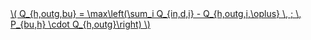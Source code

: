<a href="/eco2_guide_center/1.%20ECO2%20Logic%20Guide/Hee1_Equation_List.html" class="equation-link" target="_blank" rel="noopener noreferrer">
  \( Q_{h,outg,bu} = \max\left(\sum_i Q_{in,d,i} - Q_{h,outg,i,\oplus} \, ; \, P_{bu,h} \cdot Q_{h,outg}\right) \) 
</a>
